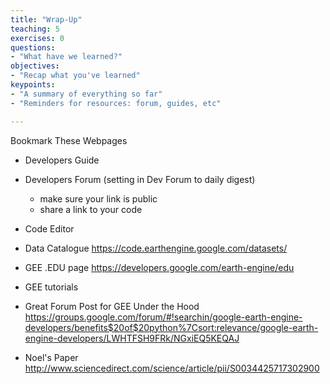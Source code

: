 ```yaml
---
title: "Wrap-Up"
teaching: 5
exercises: 0
questions:
- "What have we learned?"
objectives:
- "Recap what you've learned"
keypoints:
- "A summary of everything so far"
- "Reminders for resources: forum, guides, etc"

---
```





Bookmark These Webpages

- Developers Guide
- Developers Forum (setting in Dev Forum to daily digest)
  - make sure your link is public
  - share a link to your code
- Code Editor
- Data Catalogue
https://code.earthengine.google.com/datasets/
- GEE .EDU page
https://developers.google.com/earth-engine/edu
- GEE tutorials

- Great Forum Post for GEE Under the Hood
https://groups.google.com/forum/#!searchin/google-earth-engine-developers/benefits$20of$20python%7Csort:relevance/google-earth-engine-developers/LWHTFSH9FRk/NGxiEQ5KEQAJ

- Noel's Paper
http://www.sciencedirect.com/science/article/pii/S0034425717302900
